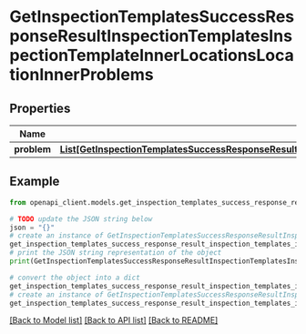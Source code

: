# GetInspectionTemplatesSuccessResponseResultInspectionTemplatesInspectionTemplateInnerLocationsLocationInnerProblems


## Properties

Name | Type | Description | Notes
------------ | ------------- | ------------- | -------------
**problem** | [**List[GetInspectionTemplatesSuccessResponseResultInspectionTemplatesInspectionTemplateInnerLocationsLocationInnerProblemsProblemInner]**](GetInspectionTemplatesSuccessResponseResultInspectionTemplatesInspectionTemplateInnerLocationsLocationInnerProblemsProblemInner.md) |  | 

## Example

```python
from openapi_client.models.get_inspection_templates_success_response_result_inspection_templates_inspection_template_inner_locations_location_inner_problems import GetInspectionTemplatesSuccessResponseResultInspectionTemplatesInspectionTemplateInnerLocationsLocationInnerProblems

# TODO update the JSON string below
json = "{}"
# create an instance of GetInspectionTemplatesSuccessResponseResultInspectionTemplatesInspectionTemplateInnerLocationsLocationInnerProblems from a JSON string
get_inspection_templates_success_response_result_inspection_templates_inspection_template_inner_locations_location_inner_problems_instance = GetInspectionTemplatesSuccessResponseResultInspectionTemplatesInspectionTemplateInnerLocationsLocationInnerProblems.from_json(json)
# print the JSON string representation of the object
print(GetInspectionTemplatesSuccessResponseResultInspectionTemplatesInspectionTemplateInnerLocationsLocationInnerProblems.to_json())

# convert the object into a dict
get_inspection_templates_success_response_result_inspection_templates_inspection_template_inner_locations_location_inner_problems_dict = get_inspection_templates_success_response_result_inspection_templates_inspection_template_inner_locations_location_inner_problems_instance.to_dict()
# create an instance of GetInspectionTemplatesSuccessResponseResultInspectionTemplatesInspectionTemplateInnerLocationsLocationInnerProblems from a dict
get_inspection_templates_success_response_result_inspection_templates_inspection_template_inner_locations_location_inner_problems_from_dict = GetInspectionTemplatesSuccessResponseResultInspectionTemplatesInspectionTemplateInnerLocationsLocationInnerProblems.from_dict(get_inspection_templates_success_response_result_inspection_templates_inspection_template_inner_locations_location_inner_problems_dict)
```
[[Back to Model list]](../README.md#documentation-for-models) [[Back to API list]](../README.md#documentation-for-api-endpoints) [[Back to README]](../README.md)


